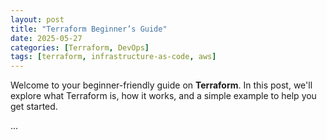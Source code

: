 ```yaml
---
layout: post
title: "Terraform Beginner’s Guide"
date: 2025-05-27
categories: [Terraform, DevOps]
tags: [terraform, infrastructure-as-code, aws]
---
```


Welcome to your beginner-friendly guide on **Terraform**. In this post, we'll explore what Terraform is, how it works, and a simple example to help you get started.

...

